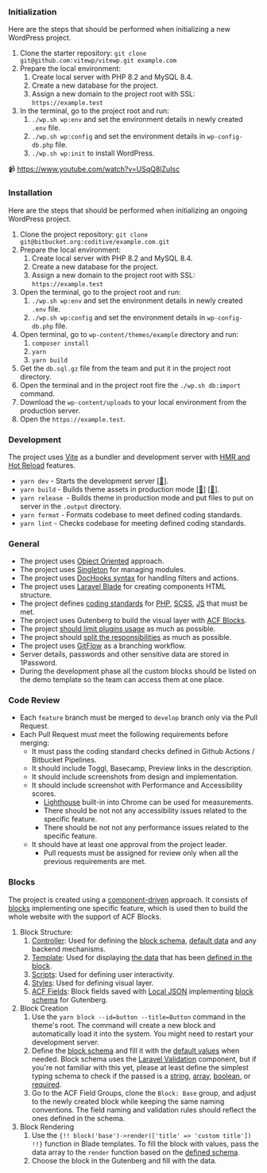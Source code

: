 ### Initialization

Here are the steps that should be performed when initializing a new WordPress project.

1.  Clone the starter repository: `git clone git@github.com:vitewp/vitewp.git example.com`
2.  Prepare the local environment:
    1.  Create local server with PHP 8.2 and MySQL 8.4.
    2.  Create a new database for the project.
    3.  Assign a new domain to the project root with SSL: `https://example.test`
3.  In the terminal, go to the project root and run:
    1.  `./wp.sh wp:env` and set the environment details in newly created `.env` file.
    2.  `./wp.sh wp:config` and set the environment details in `wp-config-db.php` file.
    3.  `./wp.sh wp:init` to install WordPress.

📹 https://www.youtube.com/watch?v=USqQ8lZuIsc

### Installation

Here are the steps that should be performed when initializing an ongoing WordPress project.

1.  Clone the project repository: `git clone git@bitbucket.org:coditive/example.com.git`
2.  Prepare the local environment:
    1.  Create local server with PHP 8.2 and MySQL 8.4.
    2.  Create a new database for the project.
    3.  Assign a new domain to the project root with SSL: `https://example.test`
3.  Open the terminal, go to the project root and run:
    1.  `./wp.sh wp:env` and set the environment details in newly created `.env` file.
    2.  `./wp.sh wp:config` and set the environment details in `wp-config-db.php` file.
4.  Open terminal, go to `wp-content/themes/example` directory and run:
    1.  `composer install`
    2.  `yarn`
    3.  `yarn build`
5.  Get the `db.sql.gz` file from the team and put it in the project root directory.
6.  Open the terminal and in the project root fire the `./wp.sh db:import` command.
7.  Download the `wp-content/uploads` to your local environment from the production server.
8.  Open the `https://example.test`.

### Development

The project uses [Vite](https://pragmate.dev/wordpress/vite/integration/) as a bundler and development server with [HMR and Hot Reload](https://pragmate.dev/wordpress/vite/integration/#_4-bundling-improves-development-experience) features.

*   `yarn dev` - Starts the development server \[[🔗](https://pragmate.dev/wordpress/vite/integration/#_4-bundling-improves-development-experience)\].
*   `yarn build` - Builds theme assets in production mode \[[🔗](https://pragmate.dev/wordpress/vite/integration/#_2-bundling-improves-application-performance)\] \[[🔗](https://pragmate.dev/wordpress/vite/integration/#_3-bundling-improves-old-browsers-support)\].
*   `yarn release `\- Builds theme in production mode and put files to put on server in the `.output` directory.
*   `yarn format` - Formats codebase to meet defined coding standards.
*   `yarn lint` - Checks codebase for meeting defined coding standards.

### General

*   The project uses [Object Oriented](https://pragmate.dev/wordpress/architecture/oop-vs-procedural/#object-oriented-approach-in-wordpress) approach.
*   The project uses [Singleton](https://pragmate.dev/wordpress/architecture/singleton/) for managing modules.
*   The project uses [DocHooks syntax](https://pragmate.dev/wordpress/dochooks/#what-are-dochooks) for handling filters and actions.
*   The project uses [Laravel Blade](https://pragmate.dev/wordpress/blade/introduction/) for creating components HTML structure.
*   The project defines [coding standards](https://pragmate.dev/environment/linting/) for [PHP](https://pragmate.dev/php/phpcs/), [SCSS](https://pragmate.dev/css/stylelint/), [JS](https://pragmate.dev/js/eslint/) that must be met.
*   The project uses Gutenberg to build the visual layer with [ACF Blocks](https://www.advancedcustomfields.com/resources/blocks/).
*   The project [should limit plugins usage](https://pragmate.dev/wordpress/do-you-need-plugins/#how-to-decide-about-plugins-usage) as much as possible.
*   The project should [split the responsibilities](https://pragmate.dev/architecture/model-view-controller/) as much as possible.
*   The project uses [GitFlow](https://danielkummer.github.io/git-flow-cheatsheet/) as a branching workflow.
*   Server details, passwords and other sensitive data are stored in 1Password.
*   During the development phase all the custom blocks should be listed on the demo template so the team can access them at one place.

### Code Review

*   Each `feature` branch must be merged to `develop` branch only via the Pull Request.
*   Each Pull Request must meet the following requirements before merging:
    *   It must pass the coding standard checks defined in Github Actions / Bitbucket Pipelines.
    *   It should include Toggl, Basecamp, Preview links in the description.
    *   It should include screenshots from design and implementation.
    *   It should include screenshot with Performance and Accessibility scores.
        *   [Lighthouse](https://developer.chrome.com/docs/lighthouse/overview) built-in into Chrome can be used for measurements.
        *   There should be not not any accessibility issues related to the specific feature.
        *   There should be not not any performance issues related to the specific feature.
    *   It should have at least one approval from the project leader.
        *   Pull requests must be assigned for review only when all the previous requirements are met.

### Blocks

The project is created using a [component-driven](https://pragmate.dev/architecture/component-driven-development/#what-are-the-5-rules-of-a-good-component) approach. It consists of [blocks](https://github.com/vitewp/vitewp/tree/develop/wp-content/themes/footmate/resources/blocks) implementing one specific feature, which is used then to build the whole website with the support of ACF Blocks.

1.  Block Structure:
    1.  [Controller](https://github.com/vitewp/vitewp/blob/master/wp-content/themes/footmate/app/Blocks/Base.php): Used for defining the [block schema](https://github.com/vitewp/vitewp/blob/master/wp-content/themes/footmate/app/Blocks/Base.php#L13-L17), [default data](https://github.com/vitewp/vitewp/blob/master/wp-content/themes/footmate/app/Blocks/Base.php#L18-L22) and any backend mechanisms.
    2.  [Template](https://github.com/vitewp/vitewp/blob/master/wp-content/themes/footmate/resources/blocks/base/template.blade.php): Used for displaying [the data](https://github.com/vitewp/vitewp/blob/master/wp-content/themes/footmate/resources/blocks/base/template.blade.php#L5) that has been [defined in the block](https://github.com/vitewp/vitewp/blob/master/wp-content/themes/footmate/app/Blocks/Base.php#L13-L17).
    3.  [Scripts](https://github.com/vitewp/vitewp/blob/master/wp-content/themes/footmate/resources/blocks/base/script.js): Used for defining user interactivity.
    4.  [Styles](https://github.com/vitewp/vitewp/blob/master/wp-content/themes/footmate/resources/blocks/base/style.scss): Used for defining visual layer.
    5.  [ACF Fields](https://github.com/vitewp/vitewp/blob/master/wp-content/themes/footmate/resources/fields/group_67a362c847851.json): Block fields saved with [Local JSON](https://www.advancedcustomfields.com/resources/local-json/) implementing [block schema](https://github.com/vitewp/vitewp/blob/master/wp-content/themes/footmate/app/Blocks/Base.php#L13-L17) for Gutenberg.
2.  Block Creation
    1.  Use the `yarn block --id=button --title=Button` command in the theme's root. The command will create a new block and automatically load it into the system. You might need to restart your development server.
    2.  Define the [block schema](https://github.com/vitewp/vitewp/blob/master/wp-content/themes/footmate/app/Blocks/Base.php#L13-L17) and fill it with the [default values](https://github.com/vitewp/vitewp/blob/master/wp-content/themes/footmate/app/Blocks/Base.php#L18-L22) when needed. Block schema uses the [Laravel Validation](https://laravel.com/docs/10.x/validation#available-validation-rules) component, but if you're not familiar with this yet, please at least define the simplest typing schema to check if the passed is a [string](https://laravel.com/docs/10.x/validation#rule-string), [array](https://laravel.com/docs/10.x/validation#rule-array), [boolean](https://laravel.com/docs/10.x/validation#rule-boolean), or [required](https://laravel.com/docs/10.x/validation#rule-required).
    3.  Go to the ACF Field Groups, clone the `Block: Base` group, and adjust to the newly created block while keeping the same naming conventions. The field naming and validation rules should reflect the ones defined in the schema.
3.  Block Rendering
    1.  Use the `{!! block('base')->render(['title' => 'custom title']) !!}` function in Blade templates. To fill the block with values, pass the data array to the `render` function based on the [defined schema](https://github.com/vitewp/vitewp/blob/master/wp-content/themes/footmate/app/Blocks/Base.php#L13-L17).
    2.  Choose the block in the Gutenberg and fill with the data.
